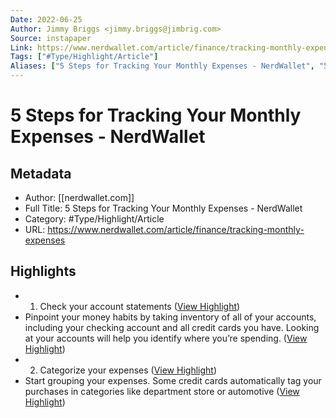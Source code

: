 ```yaml
---
Date: 2022-06-25
Author: Jimmy Briggs <jimmy.briggs@jimbrig.com>
Source: instapaper
Link: https://www.nerdwallet.com/article/finance/tracking-monthly-expenses
Tags: ["#Type/Highlight/Article"]
Aliases: ["5 Steps for Tracking Your Monthly Expenses - NerdWallet", "5 Steps for Tracking Your Monthly Expenses - NerdWallet"]
---
```

# 5 Steps for Tracking Your Monthly Expenses - NerdWallet

## Metadata
- Author: [[nerdwallet.com]]
- Full Title: 5 Steps for Tracking Your Monthly Expenses - NerdWallet
- Category: #Type/Highlight/Article
- URL: https://www.nerdwallet.com/article/finance/tracking-monthly-expenses

## Highlights
- 1. Check your account statements ([View Highlight](https://instapaper.com/read/1432472414/17062475))
- Pinpoint your money habits by taking inventory of all of your accounts, including your checking account and all credit cards you have. Looking at your accounts will help you identify where you’re spending. ([View Highlight](https://instapaper.com/read/1432472414/17062477))
- 2. Categorize your expenses ([View Highlight](https://instapaper.com/read/1432472414/17062478))
- Start grouping your expenses. Some credit cards automatically tag your purchases in categories like department store or automotive ([View Highlight](https://instapaper.com/read/1432472414/17062480))
